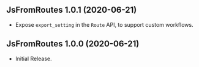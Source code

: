 ## JsFromRoutes 1.0.1 (2020-06-21) ##

*   Expose `export_setting` in the `Route` API, to support custom workflows.


## JsFromRoutes 1.0.0 (2020-06-21) ##

*   Initial Release.
